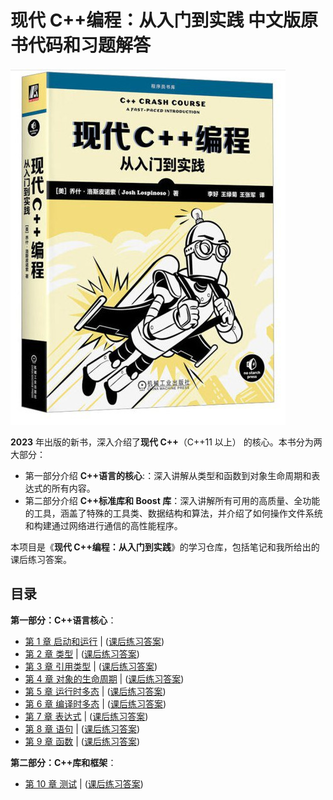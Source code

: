 # 现代 C++编程：从入门到实践 中文版原书代码和习题解答

![现代C++编程：从入门到实践](resource/Cover.jpg)

**2023** 年出版的新书，深入介绍了**现代 C++**（C++11 以上） 的核心。本书分为两大部分：

- 第一部分介绍 **C++语言的核心**:：深入讲解从类型和函数到对象生命周期和表达式的所有内容。
- 第二部分介绍 **C++标准库和 Boost 库**：深入讲解所有可用的高质量、全功能的工具，涵盖了特殊的工具类、数据结构和算法，并介绍了如何操作文件系统和构建通过网络进行通信的高性能程序。

本项目是《**现代 C++编程：从入门到实践**》的学习仓库，包括笔记和我所给出的课后练习答案。

## 目录

**第一部分：C++语言核心**：

- [第 1 章 启动和运行](booknotes/chapter01.md) | ([课后练习答案](practice/chapter01/README.md))
- [第 2 章 类型](booknotes/chapter02.md) | ([课后练习答案](practice/chapter02/README.md))
- [第 3 章 引用类型](booknotes/chapter03.md) | ([课后练习答案](practice/chapter03/README.md))
- [第 4 章 对象的生命周期](booknotes/chapter04.md) | ([课后练习答案](practice/chapter04/README.md))
- [第 5 章 运行时多态](booknotes/chapter05.md) | ([课后练习答案](practice/chapter05/README.md))
- [第 6 章 编译时多态](booknotes/chapter06.md) | ([课后练习答案](practice/chapter06/README.md))
- [第 7 章 表达式](booknotes/chapter07.md) | ([课后练习答案](practice/chapter07/README.md))
- [第 8 章 语句](booknotes/chapter08.md) | ([课后练习答案](practice/chapter08/README.md))
- [第 9 章 函数](booknotes/chapter09.md) | ([课后练习答案](practice/chapter09/README.md))

**第二部分：C++库和框架**：

- [第 10 章 测试](booknotes/chapter10.md) | ([课后练习答案](practice/chapter10/README.md))
